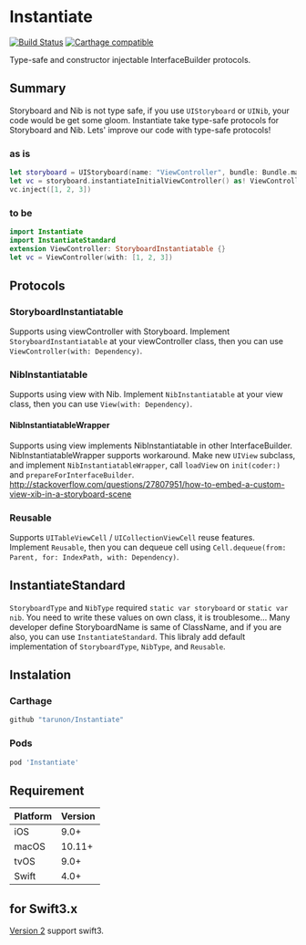 # Instantiate
[![Build Status](https://travis-ci.org/tarunon/Instantiate.svg?branch=master)](https://travis-ci.org/tarunon/Instantiate)
[![Carthage compatible](https://img.shields.io/badge/Carthage-compatible-4BC51D.svg?style=flat)](https://github.com/Carthage/Carthage)

Type-safe and constructor injectable InterfaceBuilder protocols.

## Summary

Storyboard and Nib is not type safe, if you use `UIStoryboard` or `UINib`, your code would be get some gloom.
Instantiate take type-safe protocols for Storyboard and Nib. Lets' improve our code with type-safe protocols!

### as is
```swift
let storyboard = UIStoryboard(name: "ViewController", bundle: Bundle.main)
let vc = storyboard.instantiateInitialViewController() as! ViewController
vc.inject([1, 2, 3])
```

### to be
```swift
import Instantiate
import InstantiateStandard
extension ViewController: StoryboardInstantiatable {}
let vc = ViewController(with: [1, 2, 3])
```


## Protocols
### StoryboardInstantiatable
Supports using viewController with Storyboard. Implement `StoryboardInstantiatable` at your viewController class, then you can use `ViewController(with: Dependency)`.
### NibInstantiatable
Supports using view with Nib. Implement `NibInstantiatable` at your view class, then you can use `View(with: Dependency)`.
#### NibInstantiatableWrapper
Supports using view implements NibInstantiatable in other InterfaceBuilder. NibInstantiatableWrapper supports workaround. Make new `UIView` subclass, and implement `NibInstantiatableWrapper`, call `loadView` on `init(coder:)` and `prepareForInterfaceBuilder`. 
http://stackoverflow.com/questions/27807951/how-to-embed-a-custom-view-xib-in-a-storyboard-scene
### Reusable
Supports `UITableViewCell` / `UICollectionViewCell` reuse features.
Implement `Reusable`, then you can dequeue cell using `Cell.dequeue(from: Parent, for: IndexPath, with: Dependency)`.

## InstantiateStandard
`StoryboardType` and `NibType` required `static var storyboard` or `static var nib`. You need to write these values on own class, it is troublesome...
Many developer define StoryboardName is same of ClassName, and if you are also, you can use `InstantiateStandard`.
This libraly add default implementation of `StoryboardType`, `NibType`, and `Reusable`.

## Instalation
### Carthage
```ruby
github "tarunon/Instantiate"
```

### Pods
```ruby
pod 'Instantiate'
```

## Requirement
Platform | Version
--- | ---
iOS | 9.0+
macOS | 10.11+
tvOS | 9.0+
Swift | 4.0+

## for Swift3.x
[Version 2](https://github.com/tarunon/Instantiate/releases/tag/2.2.0) support swift3. 
